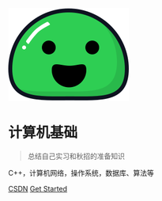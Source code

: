 ![logo](_coverpage.assets/icon.svg)

# 计算机基础

> 总结自己实习和秋招的准备知识

C++，计算机网络，操作系统，数据库、算法等

[CSDN](https://blog.csdn.net/qq_32159463?type=blog)
[Get Started](#README)